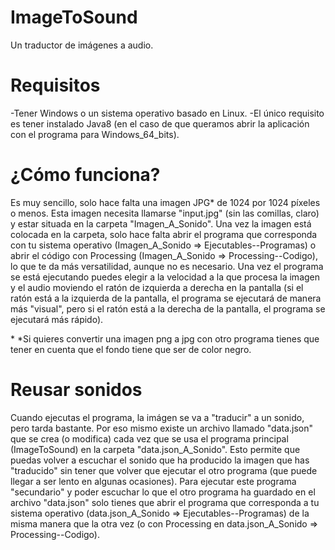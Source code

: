 # ImageToSound
Un traductor de imágenes a audio.



# Requisitos
-Tener Windows o un sistema operativo basado en Linux.
-El único requisito es tener instalado Java8 (en el caso de que queramos abrir la aplicación con el programa para Windows_64_bits).



# ¿Cómo funciona?
Es muy sencillo, solo hace falta una imagen JPG\* de 1024 por 1024 píxeles o menos.
Esta imagen necesita llamarse "input.jpg" (sin las comillas, claro) y estar situada en la carpeta "Imagen_A_Sonido".
Una vez la imagen está colocada en la carpeta, solo hace falta abrir el programa que corresponda con tu sistema operativo (Imagen_A_Sonido => Ejecutables--Programas) o abrir el código con Processing (Imagen_A_Sonido => Processing--Codigo), lo que te da más versatilidad, aunque no es necesario.
Una vez el programa se está ejecutando puedes elegir a la velocidad a la que procesa la imagen y el audio moviendo el ratón de izquierda a derecha en la pantalla (si el ratón está a la izquierda de la pantalla, el programa se ejecutará de manera más "visual", pero si el ratón está a la derecha de la pantalla, el programa se ejecutará más rápido).

\* *Si quieres convertir una imagen png a jpg con otro programa tienes que tener en cuenta que el fondo tiene que ser de color negro.



# Reusar sonidos
Cuando ejecutas el programa, la imágen se va a "traducir" a un sonido, pero tarda bastante. Por eso mismo existe un archivo llamado "data.json" que se crea (o modifica) cada vez que se usa el programa principal (ImageToSound) en la carpeta "data.json_A_Sonido".
Esto permite que puedas volver a escuchar el sonido que ha producido la imagen que has "traducido" sin tener que volver que ejecutar el otro programa (que puede llegar a ser lento en algunas ocasiones).
Para ejecutar este programa "secundario" y poder escuchar lo que el otro programa ha guardado en el archivo "data.json" solo tienes que abrir el programa que corresponda a tu sistema operativo (data.json_A_Sonido => Ejecutables--Programas) de la misma manera que la otra vez (o con Processing en data.json_A_Sonido => Processing--Codigo).

